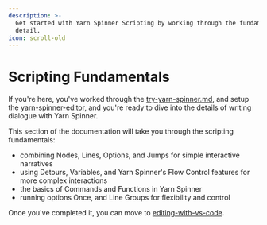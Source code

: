```yaml
---
description: >-
  Get started with Yarn Spinner Scripting by working through the fundamentals in
  detail.
icon: scroll-old
---
```


# Scripting Fundamentals

If you're here, you've worked through the [try-yarn-spinner.md](../try-yarn-spinner.md "mention"), and setup the [yarn-spinner-editor](../yarn-spinner-editor/ "mention"), and you're ready to dive into the details of writing dialogue with Yarn Spinner.

This section of the documentation will take you through the scripting fundamentals:

* combining Nodes, Lines, Options, and Jumps for simple interactive narratives
* using Detours, Variables, and Yarn Spinner's Flow Control features for more complex interactions
* the basics of Commands and Functions in Yarn Spinner
* running options Once, and Line Groups for flexibility and control

Once you've completed it, you can move to [editing-with-vs-code](../syntax-basics/editing-with-vs-code/ "mention").

